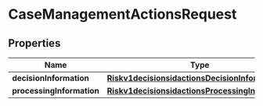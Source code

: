 
# CaseManagementActionsRequest

## Properties
Name | Type | Description | Notes
------------ | ------------- | ------------- | -------------
**decisionInformation** | [**Riskv1decisionsidactionsDecisionInformation**](Riskv1decisionsidactionsDecisionInformation.md) |  | 
**processingInformation** | [**Riskv1decisionsidactionsProcessingInformation**](Riskv1decisionsidactionsProcessingInformation.md) |  |  [optional]




